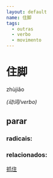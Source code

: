 ```yaml
--- 
layout: default
name: 住脚 
tags: 
  - outras
  - verbo
  - movimento
--- 
```

# 住脚 
zhùjiǎo  
 
*(动词/verbo)*  
## parar 
### radicais: 
### relacionados: 
[抓住](/zhengshidu/hsk3/抓住)  
